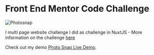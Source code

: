 # Front End Mentor Code Challenge 

![Photosnap](https://res.cloudinary.com/dz209s6jk/image/upload/f_auto,q_auto,w_700/Challenges/zvkqvpshdas9rtdkubkx.jpg)

I multi page website challenge I did as challenge in NuxtJS - More information on the challenge [here](https://www.frontendmentor.io/challenges/photosnap-multipage-website-nMDSrNmNW)

Check out my demo [Photo Snap Live Demo](https://photosnap-challange.vercel.app/).
